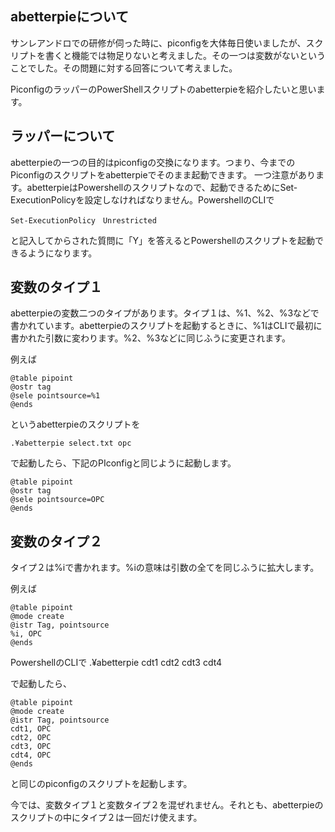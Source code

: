 ## abetterpieについて

サンレアンドロでの研修が伺った時に、piconfigを大体毎日使いましたが、スクリプトを書くと機能では物足りないと考えました。その一つは変数がないということでした。その問題に対する回答について考えました。

PiconfigのラッパーのPowerShellスクリプトのabetterpieを紹介したいと思います。

## ラッパーについて

abetterpieの一つの目的はpiconfigの交換になります。つまり、今までのPiconfigのスクリプトをabetterpieでそのまま起動できます。
	一つ注意があります。abetterpieはPowershellのスクリプトなので、起動できるためにSet-ExecutionPolicyを設定しなければなりません。PowershellのCLIで

	Set-ExecutionPolicy　Unrestricted
	
と記入してからされた質問に「Y」を答えるとPowershellのスクリプトを起動できるようになります。

## 変数のタイプ１
abetterpieの変数二つのタイプがあります。タイプ１は、%1、%2、%3などで書かれています。abetterpieのスクリプトを起動するときに、%1はCLIで最初に書かれた引数に変わります。%2、%3などに同じふうに変更されます。

例えば

	@table pipoint
	@ostr tag
	@sele pointsource=%1
	@ends
というabetterpieのスクリプトを

	.¥abetterpie select.txt opc

で起動したら、下記のPIconfigと同じように起動します。

	@table pipoint
	@ostr tag
	@sele pointsource=OPC
	@ends

## 変数のタイプ２
タイプ２は%iで書かれます。%iの意味は引数の全てを同じふうに拡大します。

例えば

	@table pipoint
	@mode create
	@istr Tag, pointsource
	%i, OPC
	@ends

PowershellのCLIで
	.¥abetterpie cdt1 cdt2 cdt3 cdt4

で起動したら、

	@table pipoint
	@mode create
	@istr Tag, pointsource
	cdt1, OPC
	cdt2, OPC
	cdt3, OPC
	cdt4, OPC
	@ends

と同じのpiconfigのスクリプトを起動します。

今では、変数タイプ１と変数タイプ２を混ぜれません。それとも、abetterpieのスクリプトの中にタイプ２は一回だけ使えます。
